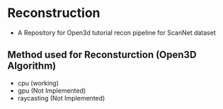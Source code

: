 
# Reconstruction
- A Repository for Open3d tutorial recon pipeline for ScanNet dataset

## Method used for Reconsturction (Open3D Algorithm)
- cpu (working)
- gpu (Not Implemented)
- raycasting (Not Implemented)